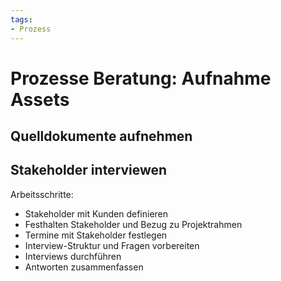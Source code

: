 ```yaml
---
tags:
- Prozess
---
```

# Prozesse Beratung: Aufnahme Assets

## Quelldokumente aufnehmen



## Stakeholder interviewen

Arbeitsschritte:
* Stakeholder mit Kunden definieren
* Festhalten Stakeholder und Bezug zu Projektrahmen
* Termine mit Stakeholder festlegen
* Interview-Struktur und Fragen vorbereiten
* Interviews durchführen
* Antworten zusammenfassen